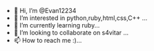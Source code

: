 - 👋 Hi, I’m @Evan12234
- 👀 I’m interested in python,ruby,html,css,C++  ...
- 🌱 I’m currently learning ruby...
- 💞️ I’m looking to collaborate on s4vitar ...
- 📫 How to reach me :)...

<!---
Evan12234/Evan12234 is a ✨ special ✨ repository because its `README.md` (this file) appears on your GitHub profile.
You can click the Preview link to take a look at your changes.
--->
